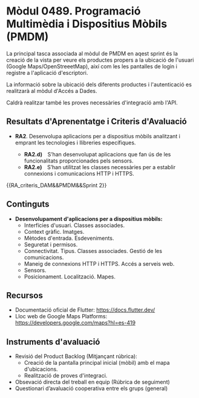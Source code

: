 # **Mòdul 0489**. Programació Multimèdia i Dispositius Mòbils (PMDM)

La principal tasca associada al mòdul de PMDM en aqest sprint és la creació de la vista per veure  els productes propers a la ubicació de l'usuari (Google Maps/OpenStreeetMap), així com les les pantalles de login i registre a l'aplicació d'escriptori.

La informació sobre la ubicació dels diferents productes i l'autenticació es realitzarà al mòdul d'Accés a Dades.

Caldrà realitzar també les proves necessàries d'integració amb l'API.

## Resultats d'Aprenentatge i Criteris d'Avaluació

* **RA2**. Desenvolupa aplicacions per a dispositius mòbils analitzant i emprant les tecnologies i llibreries específiques.

    * **RA2.d)** S’han desenvolupat aplicacions que fan ús de les funcionalitats proporcionades pels sensors.
    * **RA2.e)** S’han utilitzat les classes necessàries per a establir connexions i comunicacions HTTP i HTTPS.

{{RA_criteris_DAM&&PMDM&&Sprint 2}}


## Continguts

* **Desenvolupament d'aplicacions per a dispositius mòbils:**
    * Interfícies d'usuari. Classes associades.
    * Context gràfic. Imatges.
    * Mètodes d'entrada. Esdeveniments.
    * Seguretat i permisos.
    * Connectivitat. Tipus. Classes associades. Gestió de les comunicacions.
    * Maneig de connexions HTTP i HTTPS. Accés a serveis web.
    * Sensors.
    * Posicionament. Localització. Mapes.


## Recursos

- Documentació oficial de Flutter: https://docs.flutter.dev/
- Lloc web de Google Maps Platforms: https://developers.google.com/maps?hl=es-419

## Instruments d'avaluació

* Revisió del Product Backlog (Mitjançant rúbrica):
    * Creació de la pantalla principal inicial (mòbil) amb el mapa d'ubicacions.
    * Realització de proves d'integraci.
* Obsevació directa del treball en equip (Rúbrica de seguiment)
* Questionari d’avaluació cooperativa entre els grups (general)


